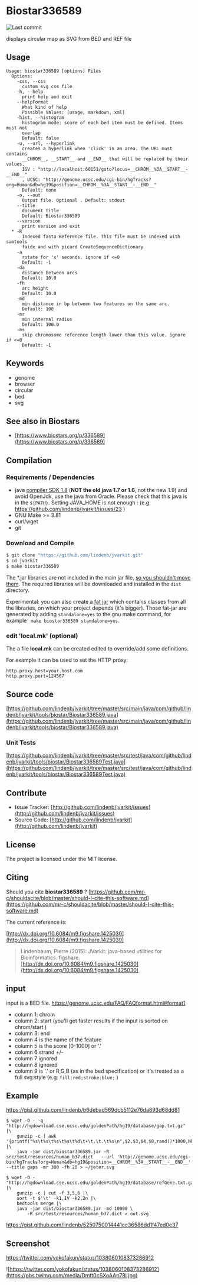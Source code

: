 # Biostar336589

![Last commit](https://img.shields.io/github/last-commit/lindenb/jvarkit.png)

displays circular map as SVG from BED and REF file


## Usage

```
Usage: biostar336589 [options] Files
  Options:
    -css, --css
      custom svg css file
    -h, --help
      print help and exit
    --helpFormat
      What kind of help
      Possible Values: [usage, markdown, xml]
    -hist, --histogram
      histogram mode: score of each bed item must be defined. Items must not 
      overlap 
      Default: false
    -u, --url, --hyperlink
      creates a hyperlink when 'click' in an area. The URL must contains 
      __CHROM__, __START__ and __END__ that will be replaced by their values. 
      IGV : "http://localhost:60151/goto?locus=__CHROM__%3A__START__-__END__" 
      , UCSC: "http://genome.ucsc.edu/cgi-bin/hgTracks?org=Human&db=hg19&position=__CHROM__%3A__START__-__END__"
      Default: none
    -o, --out
      Output file. Optional . Default: stdout
    --title
      document title
      Default: Biostar336589
    --version
      print version and exit
  * -R
      Indexed fasta Reference file. This file must be indexed with samtools 
      faidx and with picard CreateSequenceDictionary
    -a
      rotate for 'x' seconds. ignore if <=0
      Default: -1
    -da
      distance between arcs
      Default: 10.0
    -fh
      arc height
      Default: 10.0
    -md
      min distance in bp between two features on the same arc.
      Default: 100
    -mr
      min internal radius
      Default: 100.0
    -ms
      skip chromosome reference length lower than this value. ignore if <=0
      Default: -1

```


## Keywords

 * genome
 * browser
 * circular
 * bed
 * svg



## See also in Biostars

 * [https://www.biostars.org/p/336589](https://www.biostars.org/p/336589)


## Compilation

### Requirements / Dependencies

* java [compiler SDK 1.8](http://www.oracle.com/technetwork/java/index.html) (**NOT the old java 1.7 or 1.6**, not the new 1.9) and avoid OpenJdk, use the java from Oracle. Please check that this java is in the `${PATH}`. Setting JAVA_HOME is not enough : (e.g: https://github.com/lindenb/jvarkit/issues/23 )
* GNU Make >= 3.81
* curl/wget
* git


### Download and Compile

```bash
$ git clone "https://github.com/lindenb/jvarkit.git"
$ cd jvarkit
$ make biostar336589
```

The *.jar libraries are not included in the main jar file, [so you shouldn't move them](https://github.com/lindenb/jvarkit/issues/15#issuecomment-140099011 ).
The required libraries will be downloaded and installed in the `dist` directory.

Experimental: you can also create a [fat jar](https://stackoverflow.com/questions/19150811/) which contains classes from all the libraries, on which your project depends (it's bigger). Those fat-jar are generated by adding `standalone=yes` to the gnu make command, for example ` make biostar336589 standalone=yes`.

### edit 'local.mk' (optional)

The a file **local.mk** can be created edited to override/add some definitions.

For example it can be used to set the HTTP proxy:

```
http.proxy.host=your.host.com
http.proxy.port=124567
```
## Source code 

[https://github.com/lindenb/jvarkit/tree/master/src/main/java/com/github/lindenb/jvarkit/tools/biostar/Biostar336589.java](https://github.com/lindenb/jvarkit/tree/master/src/main/java/com/github/lindenb/jvarkit/tools/biostar/Biostar336589.java)

### Unit Tests

[https://github.com/lindenb/jvarkit/tree/master/src/test/java/com/github/lindenb/jvarkit/tools/biostar/Biostar336589Test.java](https://github.com/lindenb/jvarkit/tree/master/src/test/java/com/github/lindenb/jvarkit/tools/biostar/Biostar336589Test.java)


## Contribute

- Issue Tracker: [http://github.com/lindenb/jvarkit/issues](http://github.com/lindenb/jvarkit/issues)
- Source Code: [http://github.com/lindenb/jvarkit](http://github.com/lindenb/jvarkit)

## License

The project is licensed under the MIT license.

## Citing

Should you cite **biostar336589** ? [https://github.com/mr-c/shouldacite/blob/master/should-I-cite-this-software.md](https://github.com/mr-c/shouldacite/blob/master/should-I-cite-this-software.md)

The current reference is:

[http://dx.doi.org/10.6084/m9.figshare.1425030](http://dx.doi.org/10.6084/m9.figshare.1425030)

> Lindenbaum, Pierre (2015): JVarkit: java-based utilities for Bioinformatics. figshare.
> [http://dx.doi.org/10.6084/m9.figshare.1425030](http://dx.doi.org/10.6084/m9.figshare.1425030)


## input

input is a BED file. https://genome.ucsc.edu/FAQ/FAQformat.html#format1

  * column 1: chrom
  * column 2: start (you'll get faster results if the input is sorted on chrom/start )
  * column 3: end
  * column 4 is the name of the feature
  * column 5 is the score [0-1000] or '.'
  * column 6 strand +/-
  * column 7 ignored
  * column 8 ignored
  * column 9 is '.' or R,G,B (as in the bed specification) or it's treated as a full svg:style (e.g: `fill:red;stroke:blue;` ) 


## Example


https://gist.github.com/lindenb/b6debad569dcb5112e76da893d68dd81

```
$ wget -O - -q  "http://hgdownload.cse.ucsc.edu/goldenPath/hg19/database/gap.txt.gz" |\
	gunzip -c | awk '{printf("%s\t%s\t%s\t%s\t%d\t+\t.\t.\t%s\n",$2,$3,$4,$8,rand()*1000,NR%20==0?"255,0,250":".");}' |\
	java -jar dist/biostar336589.jar -R src/test/resources/human_b37.dict   --url 'http://genome.ucsc.edu/cgi-bin/hgTracks?org=Human&db=hg19&position=__CHROM__%3A__START__-__END__' --title gaps -mr 300 -fh 20 > ~/jeter.svg 
```

```
$ wget -O - "http://hgdownload.cse.ucsc.edu/goldenPath/hg19/database/refGene.txt.gz" |\
	gunzip -c | cut -f 3,5,6 |\
	sort -t $'\t' -k1,1V -k2,2n |\
	bedtools merge |\
	java -jar dist/biostar336589.jar -md 10000 \
	 	-R src/test/resources/human_b37.dict > out.svg
```

https://gist.github.com/lindenb/5250750014441cc36586dd1f47ed0e37


## Screenshot


https://twitter.com/yokofakun/status/1038060108373286912

![https://twitter.com/yokofakun/status/1038060108373286912](https://pbs.twimg.com/media/Dmft0cSXoAAp78l.jpg)



